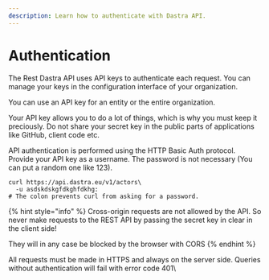 ```yaml
---
description: Learn how to authenticate with Dastra API.
---
```


# Authentication

The Rest Dastra API uses API keys to authenticate each request. You can manage your keys in the configuration interface of your organization.

You can use an API key for an entity or the entire organization.

Your API key allows you to do a lot of things, which is why you must keep it preciously. Do not share your secret key in the public parts of applications like GitHub, client code etc.

API authentication is performed using the HTTP Basic Auth protocol. Provide your API key as a username. The password is not necessary (You can put a random one like 123).

```
curl https://api.dastra.eu/v1/actors\
  -u asdskdskgfdkghfdkhg:
# The colon prevents curl from asking for a password.
```

{% hint style="info" %}
Cross-origin requests are not allowed by the API. So never make requests to the REST API by passing the secret key in clear in the client side!

They will in any case be blocked by the browser with CORS
{% endhint %}

All requests must be made in HTTPS and always on the server side. Queries without authentication will fail with error code 401\
